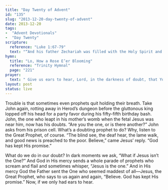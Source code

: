 ```yaml
---
title: "Day Twenty of Advent"
id: "135"
slug: "2013-12-20-day-twenty-of-advent"
date: 2013-12-20
tags: 
-  "Advent Devotionals"
-  "Day Twenty"
scripture: 
  reference: "Luke 1:67-79"
  text: "“And his father Zechariah was filled with the Holy Spirit and prophesied, saying... ‘Blessed be the Lord God of Israel, for He has visited and redeemed His people and has raised up a horn of salvation for us..., as He spoke by the mouth of His holy prophets from of old, that we should be saved from our enemies and from the hand of all who hate us; to show the mercy promised to our fathers and to remember His holy covenant..., to grant us that we...might serve Him without fear, in holiness and righteousness before Him all our days. And you, child, will be called the prophet of the Most High; for you will go before the Lord to prepare His ways, to give knowledge of salvation to his people in the forgiveness of their sins, because of the tender mercy of our God, whereby the sunrise shall visit us from on high to give light to those who sit in darkness...’”"
hymn: 
  title: "Lo, How a Rose E’er Blooming"
  reference: "Trinity Hymnal"
  page: "221"
prayer: 
  text: " Give us ears to hear, Lord, in the darkness of doubt, that You are the One. Forgive us when we fail to listen to our true and faithful Prophet, Jesus Christ. Amen."
layout: post
status: live
---
```


Trouble is that sometimes even prophets quit holding their breath. Take John again, rotting away in Herod’s dungeon before the gluttonous king lopped off his head for a party favor during his fifty-fifth birthday bash. John, the one who leapt in his mother’s womb when the fetal Jesus was near him, now has his doubts. “Are you the one, or is there another?” John asks from his prison cell. What’s a doubting prophet to do? Why, listen to the Great Prophet, of course. “The blind see, the deaf hear, the lame walk, and good news is preached to the poor. Believe,” came Jesus’ reply. “God has kept His promise.”

What do we do in our doubt? In dark moments we ask, “What if Jesus isn’t the One?” And God in His mercy sends a whole parade of prophets who scream and flail and sometimes whisper, “Jesus is the one.” And in His mercy God the Father sent the One who seemed maddest of all—Jesus, the Great Prophet, who says to us again and again, “Believe. God has kept His promise.” Now, if we only had ears to hear.

